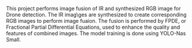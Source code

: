 This project performs image fusion of IR and synthesized RGB image for Drone detection. The IR imag\ges are synthesized to create corresponding RGB images to perform image fuaion.
The fusion is performed by FPDE, or Fractional Partial Differential Equations, used to enhance the quality and features of combined images. 
The model training is done using YOLO-Nas Small. 
